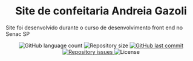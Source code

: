 <h1 align="center">Site de confeitaria Andreia Gazoli</h1>
<p>Site foi desenvolvido durante o curso de desenvolvimento front end no Senac SP</p>

<p align="center">
  <img alt="GitHub language count" src="https://img.shields.io/github/languages/count/karinefes/siteAndreiaGazoli">

  <img alt="Repository size" src="https://img.shields.io/github/repo-size/karinefes/projeto-1-soulcode">

  <a href="https://github.com/alvaroaxsmith/karinefes/siteAndreiaGazoli">
    <img alt="GitHub last commit" src="https://img.shields.io/github/last-commit/karinefes/projeto-1-soulcode">
  </a>

  <a href="https://github.com/karinefes/siteAndreiaGazoli/issues">
    <img alt="Repository issues" src="https://img.shields.io/github/issues/karinefes/siteAndreiaGazoli">
  </a>

  <img alt="License" src="https://img.shields.io/badge/license-MIT-brightgreen">
</p>
